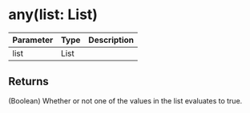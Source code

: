 # any(list: List)

| Parameter | Type | Description |
| --------- | ---- | ----------- |
| list      | List |             |

## Returns

(Boolean) Whether or not one of the values in the list evaluates to true.
